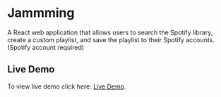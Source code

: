 # Jammming

A React web application that allows users to search the Spotify library, create a custom playlist, and save the playlist to their Spotify accounts. (Spotify account required)

## Live Demo

To view live demo click here: [Live Demo](https://webalation.github.io/jammming/).
